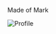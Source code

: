 Made of Mark

![Profile](https://user-images.githubusercontent.com/102488171/164314408-dd7ae317-5c9c-4af6-830f-452f280c4c96.jpg)

